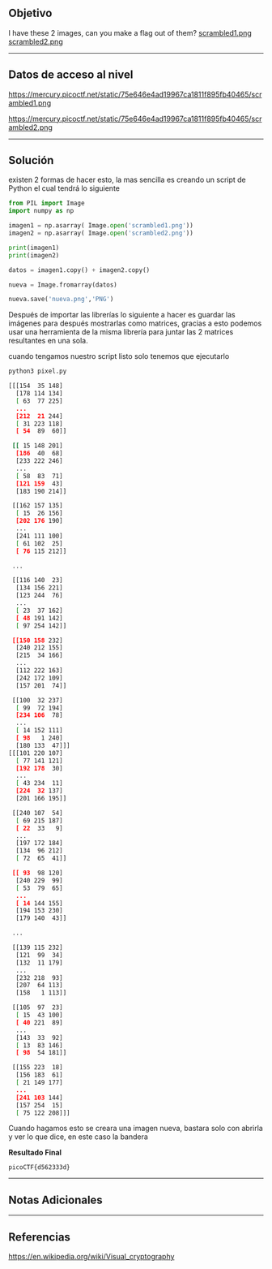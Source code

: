 ## Objetivo 

I have these 2 images, can you make a flag out of them? [scrambled1.png](https://mercury.picoctf.net/static/75e646e4ad19967ca1811f895fb40465/scrambled1.png) [scrambled2.png](https://mercury.picoctf.net/static/75e646e4ad19967ca1811f895fb40465/scrambled2.png)

---
## Datos de acceso al nivel 

https://mercury.picoctf.net/static/75e646e4ad19967ca1811f895fb40465/scrambled1.png

https://mercury.picoctf.net/static/75e646e4ad19967ca1811f895fb40465/scrambled2.png

---
## Solución 

existen 2 formas de hacer esto, la mas sencilla es creando un script de Python el cual tendrá lo siguiente  

``` python
from PIL import Image 
import numpy as np 

imagen1 = np.asarray( Image.open('scrambled1.png'))
imagen2 = np.asarray( Image.open('scrambled2.png'))

print(imagen1)
print(imagen2)

datos = imagen1.copy() + imagen2.copy()

nueva = Image.fromarray(datos)

nueva.save('nueva.png','PNG')
```

Después de importar las librerías lo siguiente a hacer es guardar las imágenes para después mostrarlas como matrices, gracias a esto podemos usar una herramienta de la misma librería para juntar las 2 matrices resultantes en una sola.

cuando tengamos nuestro script listo solo tenemos que ejecutarlo 
```bash
python3 pixel.py 

[[[154  35 148]
  [178 114 134]
  [ 63  77 225]
  ...
  [212  21 244]
  [ 31 223 118]
  [ 54  89  60]]

 [[ 15 148 201]
  [186  40  68]
  [233 222 246]
  ...
  [ 58  83  71]
  [121 159  43]
  [183 190 214]]

 [[162 157 135]
  [ 15  26 156]
  [202 176 190]
  ...
  [241 111 100]
  [ 61 102  25]
  [ 76 115 212]]

 ...

 [[116 140  23]
  [134 156 221]
  [123 244  76]
  ...
  [ 23  37 162]
  [ 48 191 142]
  [ 97 254 142]]

 [[150 158 232]
  [240 212 155]
  [215  34 166]
  ...
  [112 222 163]
  [242 172 109]
  [157 201  74]]

 [[100  32 237]
  [ 99  72 194]
  [234 106  78]
  ...
  [ 14 152 111]
  [ 98   1 240]
  [180 133  47]]]
[[[101 220 107]
  [ 77 141 121]
  [192 178  30]
  ...
  [ 43 234  11]
  [224  32 137]
  [201 166 195]]

 [[240 107  54]
  [ 69 215 187]
  [ 22  33   9]
  ...
  [197 172 184]
  [134  96 212]
  [ 72  65  41]]

 [[ 93  98 120]
  [240 229  99]
  [ 53  79  65]
  ...
  [ 14 144 155]
  [194 153 230]
  [179 140  43]]

 ...

 [[139 115 232]
  [121  99  34]
  [132  11 179]
  ...
  [232 218  93]
  [207  64 113]
  [158   1 113]]

 [[105  97  23]
  [ 15  43 100]
  [ 40 221  89]
  ...
  [143  33  92]
  [ 13  83 146]
  [ 98  54 181]]

 [[155 223  18]
  [156 183  61]
  [ 21 149 177]
  ...
  [241 103 144]
  [157 254  15]
  [ 75 122 208]]]

```

Cuando hagamos esto se creara una imagen nueva, bastara solo con abrirla y ver lo que dice, en este caso la bandera 

**Resultado Final**
```
picoCTF{d562333d}
```


---
## Notas Adicionales 


---
## Referencias 
https://en.wikipedia.org/wiki/Visual_cryptography
